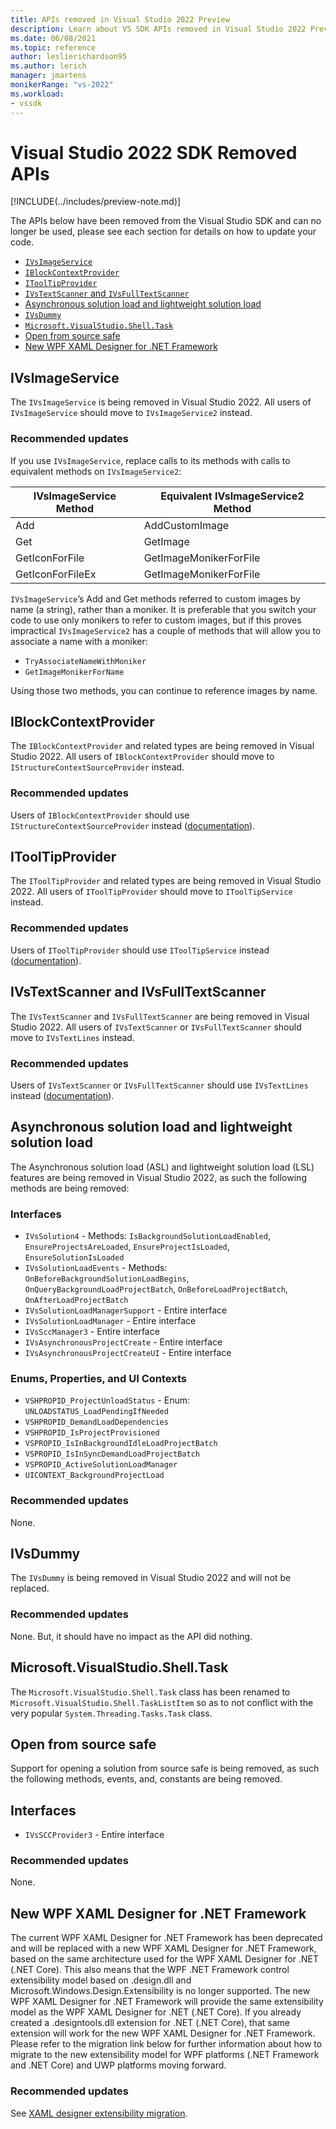 ```yaml
---
title: APIs removed in Visual Studio 2022 Preview
description: Learn about VS SDK APIs removed in Visual Studio 2022 Preview, for extension authors updating their extensions to work with Visual Studio 2022 Preview.
ms.date: 06/08/2021
ms.topic: reference
author: leslierichardson95
ms.author: lerich
manager: jmartens
monikerRange: "vs-2022"
ms.workload:
- vssdk
---
```

# Visual Studio 2022 SDK Removed APIs

[!INCLUDE(../includes/preview-note.md)]

The APIs below have been removed from the Visual Studio SDK and can no longer be used, please see each section for details on how to update your code.

* [`IVsImageService`](#ivsimageservice)
* [`IBlockContextProvider`](#iblockcontextprovider)
* [`IToolTipProvider`](#itooltipprovider)
* [`IVsTextScanner` and `IVsFullTextScanner`](#ivstextscanner-and-ivsfulltextscanner)
* [Asynchronous solution load and lightweight solution load](#asynchronous-solution-load-and-lightweight-solution-load)
* [`IVsDummy`](#ivsdummy)
* [`Microsoft.VisualStudio.Shell.Task`](#microsoftvisualstudioshelltask)
* [Open from source safe](#open-from-source-safe)
* [New WPF XAML Designer for .NET Framework](#new-wpf-xaml-designer-for-net-framework)

## IVsImageService

The `IVsImageService` is being removed in Visual Studio 2022. All users of `IVsImageService` should move to `IVsImageService2` instead.

### Recommended updates

If you use `IVsImageService`, replace calls to its methods with calls to equivalent methods on `IVsImageService2`:

| **IVsImageService Method** | **Equivalent IVsImageService2 Method** |
|----------------------------|----------------------------------------|
| Add                        | AddCustomImage                         |
| Get                        | GetImage                               |
| GetIconForFile             | GetImageMonikerForFile                 |
| GetIconForFileEx           | GetImageMonikerForFile                 |

`IVsImageService`’s Add and Get methods referred to custom images by name (a string), rather than a moniker.  It is preferable that you switch your code to use only monikers to refer to custom images, but if this proves impractical `IVsImageService2` has a couple of methods that will allow you to associate a name with a moniker:

* `TryAssociateNameWithMoniker`
* `GetImageMonikerForName`

Using those two methods, you can continue to reference images by name.

## IBlockContextProvider

The `IBlockContextProvider` and related types are being removed in Visual Studio 2022. All users of `IBlockContextProvider` should move to `IStructureContextSourceProvider` instead.

### Recommended updates

Users of `IBlockContextProvider` should use `IStructureContextSourceProvider` instead ([documentation](/dotnet/api/microsoft.visualstudio.text.adornments.istructurecontextsourceprovider)).

## IToolTipProvider

The `IToolTipProvider` and related types are being removed in Visual Studio 2022. All users of `IToolTipProvider` should move to `IToolTipService` instead.

### Recommended updates

Users of `IToolTipProvider` should use `IToolTipService` instead ([documentation](/dotnet/api/microsoft.visualstudio.text.adornments.itooltipservice)).

## IVsTextScanner and IVsFullTextScanner

The `IVsTextScanner` and `IVsFullTextScanner` are being removed in Visual Studio 2022. All users of `IVsTextScanner` or `IVsFullTextScanner` should move to `IVsTextLines` instead.

### Recommended updates

Users of `IVsTextScanner` or `IVsFullTextScanner` should use `IVsTextLines` instead ([documentation](/dotnet/apimicrosoft.visualstudio.textmanager.interop.ivstextlines.getlinetext)).

## Asynchronous solution load and lightweight solution load

The Asynchronous solution load (ASL) and lightweight solution load (LSL) features are being removed in Visual Studio 2022, as such the following methods are being removed:

### Interfaces

* `IVsSolution4` - Methods: `IsBackgroundSolutionLoadEnabled`, `EnsureProjectsAreLoaded`, `EnsureProjectIsLoaded`, `EnsureSolutionIsLoaded`
* `IVsSolutionLoadEvents` - Methods: `OnBeforeBackgroundSolutionLoadBegins`, `OnQueryBackgroundLoadProjectBatch`, `OnBeforeLoadProjectBatch`, `OnAfterLoadProjectBatch`
* `IVsSolutionLoadManagerSupport` - Entire interface
* `IVsSolutionLoadManager` - Entire interface
* `IVsSccManager3`  - Entire interface
* `IVsAsynchronousProjectCreate` - Entire interface
* `IVsAsynchronousProjectCreateUI` - Entire interface

### Enums, Properties, and UI Contexts

* `VSHPROPID_ProjectUnloadStatus` - Enum: `UNLOADSTATUS_LoadPendingIfNeeded`
* `VSHPROPID_DemandLoadDependencies`
* `VSHPROPID_IsProjectProvisioned`
* `VSPROPID_IsInBackgroundIdleLoadProjectBatch`
* `VSPROPID_IsInSyncDemandLoadProjectBatch`
* `VSPROPID_ActiveSolutionLoadManager`
* `UICONTEXT_BackgroundProjectLoad`

### Recommended updates

None.

## IVsDummy

The `IVsDummy` is being removed in Visual Studio 2022 and will not be replaced. 

### Recommended updates

None. But, it should have no impact as the API did nothing.

## Microsoft.VisualStudio.Shell.Task

The `Microsoft.VisualStudio.Shell.Task` class has been renamed to `Microsoft.VisualStudio.Shell.TaskListItem`
so as to not conflict with the very popular `System.Threading.Tasks.Task` class.

## Open from source safe

Support for opening a solution from source safe is being removed, as such the following methods, events, and, constants are being removed.

## Interfaces

* `IVsSCCProvider3` - Entire interface

### Recommended updates

None.

## New WPF XAML Designer for .NET Framework

The current WPF XAML Designer for .NET Framework has been deprecated and will be replaced with a new WPF XAML Designer for .NET Framework, based on the same architecture used for the WPF XAML Designer for .NET (.NET Core). This also means that the WPF .NET Framework control extensibility model based on .design.dll and Microsoft.Windows.Design.Extensibility is no longer supported. The new WPF XAML Designer for .NET Framework will provide the same extensibility model as the WPF XAML Designer for .NET (.NET Core). If you already created a .designtools.dll extension for .NET (.NET Core), that same extension will work for the new WPF XAML Designer for .NET Framework. Please refer to the migration link below for further information about how to migrate to the new extensibility model for WPF platforms (.NET Framework and .NET Core) and UWP platforms moving forward. 

### Recommended updates

See [XAML designer extensibility migration](https://github.com/microsoft/xaml-designer-extensibility/blob/main/documents/xaml-designer-extensibility-migration.md).
